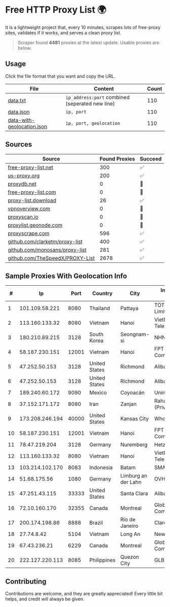 
# Free HTTP Proxy List 🌍

It is a lightweight project that, every 10 minutes, scrapes lots of free-proxy sites, validates if it works, and serves a clean proxy list.


> Scraper found **4481** proxies at the latest update. Usable proxies are below.

## Usage

Click the file format that you want and copy the URL.


|File|Content|Count|
|----|-------|-----|
|[data.txt](https://raw.githubusercontent.com/themiralay/Proxy-List-World/master/data.txt)|`ip_address:port` combined (seperated new line)|110|
|[data.json](https://raw.githubusercontent.com/themiralay/Proxy-List-World/master/data.json)|`ip, port`|110|
|[data-with-geolocation.json](https://raw.githubusercontent.com/themiralay/Proxy-List-World/master/data-with-geolocation.json)|`ip, port, geolocation`|110|

## Sources

|Source|Found Proxies|Succeed|
|------|-------------|-------|
|[free-proxy-list.net](https://free-proxy-list.net)|300|✅|
|[us-proxy.org](https://www.us-proxy.org)|200|✅|
|[proxydb.net](http://proxydb.net)|0|🚫|
|[free-proxy-list.com](https://free-proxy-list.com/?page=&port=&type%5B%5D=http&type%5B%5D=https&up_time=0&search=Search)|0|🚫|
|[proxy-list.download](https://www.proxy-list.download/HTTP)|26|✅|
|[vpnoverview.com](https://vpnoverview.com/privacy/anonymous-browsing/free-proxy-servers)|0|🚫|
|[proxyscan.io](https://www.proxyscan.io)|0|🚫|
|[proxylist.geonode.com](https://proxylist.geonode.com/api/proxy-list?limit=300&page=1&sort_by=lastChecked&sort_type=desc&protocols=http,https)|0|🚫|
|[proxyscrape.com](https://api.proxyscrape.com/v2/?request=displayproxies&protocol=http&timeout=10000&country=all&ssl=all&anonymity=all)|596|✅|
|[github.com/clarketm/proxy-list](https://raw.githubusercontent.com/clarketm/proxy-list/master/proxy-list-raw.txt)|400|✅|
|[github.com/monosans/proxy-list](https://raw.githubusercontent.com/monosans/proxy-list/main/proxies/http.txt)|281|✅|
|[github.com/TheSpeedX/PROXY-List](https://raw.githubusercontent.com/TheSpeedX/PROXY-List/master/http.txt)|2678|✅|


## Sample Proxies With Geolocation Info

|#|Ip|Port|Country|City|Internet Service Provider|
|-|--|----|-------|----|-------------------------|
|1|101.109.58.221|8080|Thailand|Pattaya|TOT Public Company Limited|
|2|113.160.133.32|8080|Vietnam|Hanoi|VietNam Post and Telecom Corporation|
|3|180.210.89.215|3128|South Korea|Seongnam-si|NHNCLOUD|
|4|58.187.230.151|12001|Vietnam|Hanoi|FPT Telecom Company|
|5|47.252.50.153|3128|United States|Richmond|Alibaba Cloud LLC|
|6|47.252.50.153|3128|United States|Richmond|Alibaba Cloud LLC|
|7|189.240.60.172|9090|Mexico|Coyoacán|Uninet S.A. de C.V.|
|8|37.152.171.172|8080|Iran|Zanjan|Rahanet Zanjan Co. (Private Joint-Stock)|
|9|173.208.246.194|40000|United States|Kansas City|WholeSale Internet|
|10|58.187.230.151|12001|Vietnam|Hanoi|FPT Telecom Company|
|11|78.47.219.204|3128|Germany|Nuremberg|Hetzner Online GmbH|
|12|113.160.133.32|8080|Vietnam|Hanoi|VietNam Post and Telecom Corporation|
|13|103.214.102.170|8083|Indonesia|Batam|SMARTPLUS|
|14|51.68.175.56|1080|Germany|Limburg an der Lahn|OVH SAS|
|15|47.251.43.115|33333|United States|Santa Clara|Alibaba Cloud LLC|
|16|72.10.160.170|32355|Canada|Montreal|GloboTech Communications|
|17|200.174.198.86|8888|Brazil|Rio de Janeiro|Claro S.A|
|18|27.74.8.42|5104|Vietnam|Long An|Newass2011xDSLHN|
|19|67.43.236.21|6229|Canada|Montreal|GloboTech Communications|
|20|222.127.220.113|8085|Philippines|Quezon City|GLBB|



## Contributing

Contributions are welcome, and they are greatly appreciated! Every
little bit helps, and credit will always be given.

